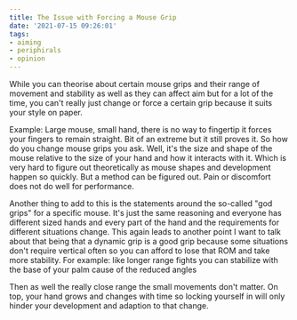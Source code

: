 ```yaml
---
title: The Issue with Forcing a Mouse Grip
date: '2021-07-15 09:26:01'
tags:
- aiming
- periphirals
- opinion
---
```


While you can theorise about certain mouse grips and their range of movement
and stability as well as they can affect aim but for a lot of the time,
you can't really just change or force a certain grip because it suits your
style on paper.

Example: Large mouse, small hand, there is no way to fingertip it forces your
fingers to remain straight.
Bit of an extreme but it still proves it.
So how do you change mouse grips you ask.
Well, it's the size and shape of the mouse relative to the size of your hand and
how it interacts with it. Which is very hard to figure out theoretically as
mouse shapes and development happen so quickly. But a method can be figured out.
Pain or discomfort does not do well for performance.

Another thing to add to this is the statements around the so-called "god grips"
for a specific mouse.
It's just the same reasoning and everyone has different sized hands and
every part of the hand and the requirements for different situations change.
This again leads to another point I want to talk about that being that a
dynamic grip is a good grip because
some situations don't require vertical often so you can afford to lose that ROM
and take more stability. For example: like longer range fights you can stabilize
with the base of your palm cause of the reduced angles

Then as well the really close range the small movements don't matter.
On top, your hand grows and changes with time so locking yourself in will
only hinder your development and adaption to that change.
